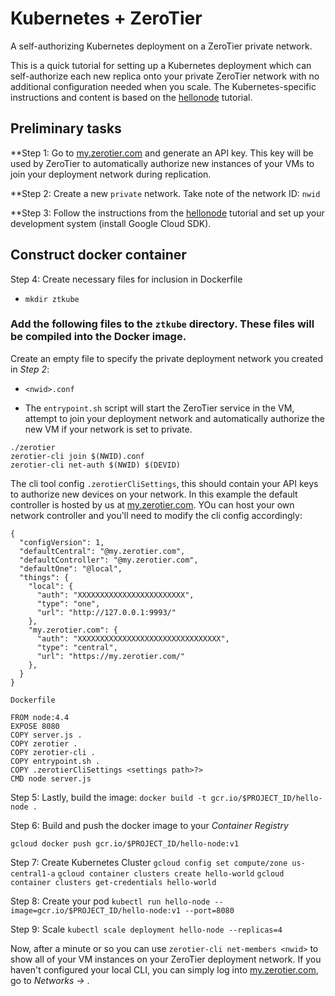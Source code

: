 Kubernetes + ZeroTier
====

A self-authorizing Kubernetes deployment on a ZeroTier private network.

This is a quick tutorial for setting up a Kubernetes deployment which can self-authorize each new replica onto your private ZeroTier network with no additional configuration needed when you scale. The Kubernetes-specific instructions and content is based on the [hellonode](http://kubernetes.io/docs/hellonode/) tutorial.



## Preliminary tasks

**Step 1: Go to [my.zerotier.com](https://www.my.zerotier.com) and generate an API key. This key will be used by ZeroTier to automatically authorize new instances of your VMs to join your deployment network during replication.

**Step 2: Create a new `private` network. Take note of the network ID: `nwid`

**Step 3: Follow the instructions from the [hellonode](ttp://kubernetes.io/docs/hellonode/) tutorial and set up your development system (install Google Cloud SDK).




## Construct docker container

Step 4: Create necessary files for inclusion in Dockerfile
 - `mkdir ztkube`

### Add the following files to the `ztkube` directory. These files will be compiled into the Docker image.


Create an empty file to specify the private deployment network you created in *Step 2*:
 - `<nwid>.conf`

 - The `entrypoint.sh` script will start the ZeroTier service in the VM, attempt to join your deployment network and automatically authorize the new VM if your network is set to private.

```
./zerotier 
zerotier-cli join $(NWID).conf
zerotier-cli net-auth $(NWID) $(DEVID)
```

The cli tool config `.zerotierCliSettings`, this should contain your API keys to authorize new devices on your network. In this example the default controller is hosted by us at [my.zerotier.com](https://www.my.zerotier.com). YOu can host your own network controller and you'll need to modify the cli config accordingly:

```
{
  "configVersion": 1,
  "defaultCentral": "@my.zerotier.com",
  "defaultController": "@my.zerotier.com",
  "defaultOne": "@local",
  "things": {
    "local": {
      "auth": "XXXXXXXXXXXXXXXXXXXXXXXX",
      "type": "one",
      "url": "http://127.0.0.1:9993/"
    },
    "my.zerotier.com": {
      "auth": "XXXXXXXXXXXXXXXXXXXXXXXXXXXXXXXX",
      "type": "central",
      "url": "https://my.zerotier.com/"
    },
  }
}
```



`Dockerfile`

```
FROM node:4.4
EXPOSE 8080
COPY server.js .
COPY zerotier .
COPY zerotier-cli .
COPY entrypoint.sh .
COPY .zerotierCliSettings <settings path>?>
CMD node server.js
```

Step 5: Lastly, build the image:
`docker build -t gcr.io/$PROJECT_ID/hello-node .`

Step 6: Build and push the docker image to your *Container Registry*

`gcloud docker push gcr.io/$PROJECT_ID/hello-node:v1`

Step 7: Create Kubernetes Cluster
`gcloud config set compute/zone us-central1-a`
`gcloud container clusters create hello-world`
`gcloud container clusters get-credentials hello-world`

Step 8: Create your pod
`kubectl run hello-node --image=gcr.io/$PROJECT_ID/hello-node:v1 --port=8080`

Step 9: Scale
`kubectl scale deployment hello-node --replicas=4`

Now, after a minute or so you can use `zerotier-cli net-members <nwid>` to show all of your VM instances on your ZeroTier deployment network. If you haven't configured your local CLI, you can simply log into [my.zerotier.com](https://my.zerotier.com), go to *Networks -> <nwid>*.
